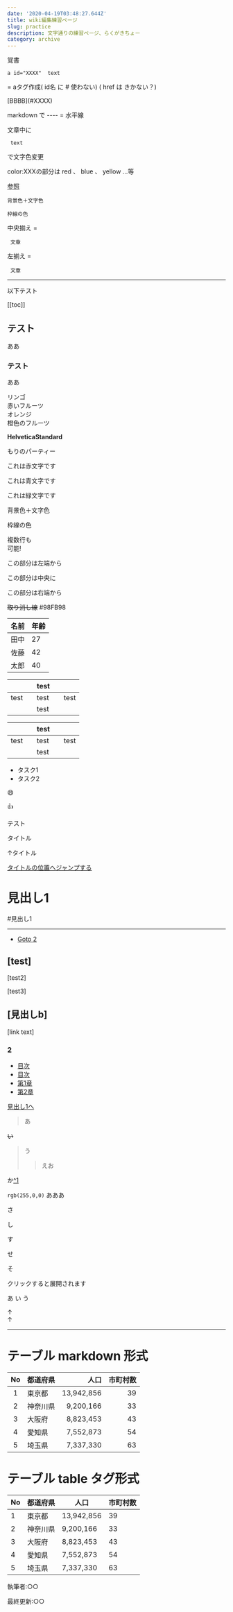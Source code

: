 ```yaml
---
date: '2020-04-19T03:48:27.644Z'
title: wiki編集練習ページ
slug: practice
description: 文字通りの練習ページ、らくがきちょー
category: archive
---
```

覚書

```
a id="XXXX"  text  
```
= aタグ作成( id名 に # 使わない)  ( href は きかない？)

\[BBBB](#XXXX)  

markdown で ----  = 水平線

文章中に  
```
 text 
```
で文字色変更  

color:XXXの部分は red 、 blue 、 yellow …等[](http://www.netyasun.com/home/color.html)

[参照](http://www.netyasun.com/home/color.html)

```
背景色＋文字色
```

```
枠線の色
```

中央揃え =  
```
 文章  
```

左揃え =  
```
 文章
```

---

以下テスト

[[toc]]

## テスト

ああ  

### テスト

ああ  

リンゴ  
赤いフルーツ  
オレンジ  
橙色のフルーツ

**HelveticaStandard**

もりのパーティー

これは赤文字です

これは青文字です

これは緑文字です

背景色＋文字色

枠線の色

複数行も  
可能!

この部分は左端から

この部分は中央に

この部分は右端から

~~取り消し線~~ #98FB98

| 名前 | 年齢 |
| ---- | ---- |
| 田中 | 27   |
| 佐藤 | 42   |
| 太郎 | 40   |

|   |   | test |   |   |
| - | - | ---- | - | - |
| test |   | test |   | test |
|   |   | test |   |   |

|   |   | test |   |   |
| - | - | ---- | - | - |
| test |   | test |   | test |
|   |   | test |   |   |

* タスク1
* タスク2

:smile:

:+1:

テスト

タイトル

↑タイトル

[タイトルの位置へジャンプする](#aaa)

# 見出し1

\#見出し1

---

* [Goto 2](#2)

## \[test]

\[test2] 

\[test3]

## \[見出しb]

\[link text]

### 2

* [目次](#index)
* [目次](#test1)
* [第1章](#anchor1)
* [第2章](#anchor2)

[見出し1へ](#見出し1) 

> あ

~~い~~

> う
>
> > えお

か[^1](ららら)

`rgb(255,0,0)` あああ

さ

し

す

せ

そ

クリックすると展開されます

あ
い
う

↑  
↑

---

# テーブル markdown 形式

| No  | 都道府県 |       人口 | 市町村数 |
| :-: | -------- | ---------: | -------: |
|  1  | 東京都   | 13,942,856 |       39 |
|  2  | 神奈川県 |  9,200,166 |       33 |
|  3  | 大阪府   |  8,823,453 |       43 |
|  4  | 愛知県   |  7,552,873 |       54 |
|  5  | 埼玉県   |  7,337,330 |       63 |

# テーブル table タグ形式

| No | 都道府県 | 人口     | 市町村数 |
|----|----------|----------|----------|
| 1  | 東京都   | 13,942,856 | 39       |
| 2  | 神奈川県 | 9,200,166  | 33       |
| 3  | 大阪府   | 8,823,453  | 43       |
| 4  | 愛知県   | 7,552,873  | 54       |
| 5  | 埼玉県   | 7,337,330  | 63       |

執筆者:○○

最終更新:○○
